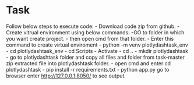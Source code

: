 # Task
Follow below steps to execute code:
	- Download code zip from github.
	- Create vitrual environment using below commands:
	-GO to folder in which you want create project.
	- then open cmd from that folder.
	- Enter this command to create virtual enviroment
	- python -m venv plotlydashtask_env
	- cd plotlydashtask_env
	- cd Scripts
	- Activate
	- cd ..
	- mkdir plotlydashtask
	- go to plotlydashtask folder and copy all files and folder from task-master zip extracted file into plotlydashtask folder.
	- open cmd and enter cd plotlydashtask
	- pip install -r requirements.txt
	- python app.py
	go to browser enter http://127.0.0.1:8050/ to see output.
